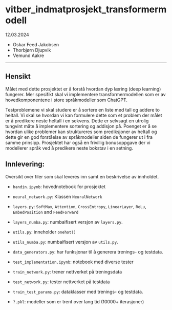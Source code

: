 # vitber_indmatprosjekt_transformermodell

12.03.2024

- Oskar Feed Jakobsen
- Thorbjørn Djupvik
- Vemund Aakre

---

## Hensikt
Målet med dette prosjektet er å forstå hvordan dyp læring (deep learning) fungerer.
Mer spesifikt skal vi implementere transformermodellen som er av hovedkomponentene
i store språkmodeller som ChatGPT.

Testproblemene vi skal studere er å sortere en liste med tall og addere to heltall.
Vi skal se hvordan vi kan formulere dette som et problem der målet er å predikere
neste heltall i en sekvens. Dette er selvsagt en utrolig tungvint måte å implementere
sortering og addisjon på. Poenget er å se hvordan ulike problemer kan struktureres som
prediksjoner av heltall og dette gir en god forståelse av språkmodeller siden de fungerer
ut i fra samme prinsipp. Prosjektet har også en frivillig bonusoppgave der vi modellerer
språk ved å predikere neste bokstav i en setning.

## Innlevering:

Oversikt over filer som skal leveres inn samt en beskrivelse av innholdet.

- `handin.ipynb`: hovednotebook for prosjektet

- `neural_network.py`: Klassen `NeuralNetwork`
- `layers.py`: `SoftMax`, `Attention`, `CrossEntropy`, `LinearLayer`, `ReLu`, `EmbedPosition` and `FeedForward`
- `layers_numba.py`: numbaifisert versjon av `layers.py`.
- `utils.py`: inneholder `onehot()`
- `utils_numba.py`: numbaifisert versjon av `utils.py`.

- `data_generators.py`: har funksjonar til å generera trenings- og testdata.
- `test_implementation.ipynb`: notebook med diverse tester

- `train_network.py`: trener nettverket på treningsdata
- `test_network.py`: tester nettverket på testdata
- `train_test_params.py`: dataklasser med trenings- og testdata.

- `?.pkl`: modeller som er trent over lang tid ($10000+$ iterasjoner)

